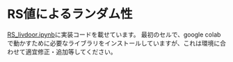 # RS値によるランダム性
[RS_livdoor.ipynb](https://github.com/Language-Media-Lab/reproducibility-random-seed/blob/main/RS_livdoor.ipynb)に実装コードを載せています。
最初のセルで、google colabで動かすために必要なライブラリをインストールしていますが、これは環境に合わせて適宜修正・追加等してください。
